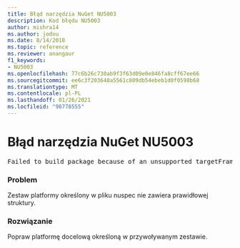 ```yaml
---
title: Błąd narzędzia NuGet NU5003
description: Kod błędu NU5003
author: mishra14
ms.author: jodou
ms.date: 8/14/2018
ms.topic: reference
ms.reviewer: anangaur
f1_keywords:
- NU5003
ms.openlocfilehash: 77c6b26c730ab9f3f63d09e0e846fa8cff67ee66
ms.sourcegitcommit: ee6c3f203648a5561c809db54ebeb1d0f0598b68
ms.translationtype: MT
ms.contentlocale: pl-PL
ms.lasthandoff: 01/26/2021
ms.locfileid: "98778555"
---
```

# <a name="nuget-error-nu5003"></a>Błąd narzędzia NuGet NU5003
<pre>Failed to build package because of an unsupported targetFramework value on 'System.Net'.</pre>

### <a name="issue"></a>Problem

Zestaw platformy określony w pliku nuspec nie zawiera prawidłowej struktury.


### <a name="solution"></a>Rozwiązanie

Popraw platformę docelową określoną w przywoływanym zestawie.

